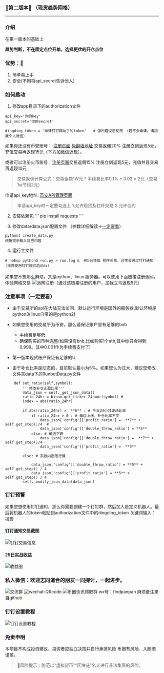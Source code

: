 
### 🎉第二版本🎉 （现货趋势网格）

---

### 介绍
在第一版本的基础上

**趋势判断，不在固定点位开单，选择更优的开仓点位**


### 优势：🎉
1. 简单易上手
2. 安全(不用将api_secret告诉他人)


### 如何启动

1. 修改app目录下的authorization文件

```
api_key='你的key'
api_secret='你的secret'

dingding_token = '申请钉钉群助手的token'   # 强烈建议您使用 （若不会申请，请加我个人微信）
```

如果你还没有币安账号： [注册页面](https://www.binancezh.io/zh-CN/register?ref=OW7U53AB)  [免翻墙地址](https://www.binancezh.cc/zh-CN/register?ref=OW7U53AB)
交易返佣20%  注册立刻返现5元，充值交易再返现15元（下方加微信返现）。

或者可以注册火币账号：[注册页面](https://www.huobi.ms/zh-cn/topic/double-reward/?invite_code=w2732223)交易返佣15% 注册立刻返现5元，充值并且交易再返现10元

>交易返佣计算公式：交易金额1W元 * 手续费比率0.1% * 0.02 = 2元（交易1w节约2元）

申请api_key地址: [币安API管理页面](https://www.binance.com/cn/usercenter/settings/api-management)
>申请api_key时一定要勾选上 
1.允许现货及杠杆交易 
2.允许合约 
2. 安装依赖包
'''
pip install requests
'''

3. 修改data/data.json配置文件  （参数详细解读->[一定要看](https://github.com/hengxuZ/binance-quantization/blob/master/dev-ReadMe.md)）
```
python3 create_data.py 
根据提示输入对应内容
```

4. 运行主文件
```
# nohup python3 run.py > run.log &  #后台挂载 程序买卖、异常会通过钉钉通知(推荐使用钉钉模式启动👍)
```

如果您不想那么麻烦，又是python、linux 服务器。可以使用下面链接注册派网。体验网格交易
![派网注册](https://www.pionex.cc/zh-CN/sign/ref/gP7byIO9)（通过该链接注册的用户，加我立马返现5元）

### 注意事项（一定要看）
- 由于交易所的api在大陆无法访问，默认运行环境是国外的服务器,默认环境是python3(linux自带的是python2)

- 如果您使用的交易所为币安，那么请保证账户里有足够的bnb
    - 手续费足够低
    - 确保购买的币种完整(如果没有bnb,比如购买1个eth,其中你只会得到0.999。其中0.001作为手续费支付了)


- 第一版本现货账户保证有足够的U
   
- 由于补仓比率是动态的，目前默认最小为5%。如果您认为过大，建议您修改文件夹data下的RunbetData.py文件
```加粗的数值均可调整，适合你风险系数的比率
    def set_ratio(self,symbol):
        '''修改补仓止盈比率'''
        data_json = self._get_json_data()
        ratio_24hr = binan.get_ticker_24hour(symbol) #
        index = abs(ratio_24hr)

        if abs(ratio_24hr) >  **6** : # 今日24小时波动比率
            if ratio_24hr > 0 : # 单边上涨，补仓比率不变
                data_json['config']['profit_ratio'] =  **7** + self.get_step()/4  #
                data_json['config']['double_throw_ratio'] = **5**
            else: # 单边下跌
                data_json['config']['double_throw_ratio'] =  **7** + self.get_step()/4
                data_json['config']['profit_ratio'] =  **5**

        else: # 系数内震荡行情

            data_json['config']['double_throw_ratio'] = **5** + self.get_step() / 4
            data_json['config']['profit_ratio'] = **5** + self.get_step() / 4
        self._modify_json_data(data_json)
```

### 钉钉预警

如果您想使用钉钉通知，那么你需要创建一个钉钉群，然后加入自定义机器人。最后将机器人的token粘贴到authorization文件中的dingding_token
关键词输入：报警

#### 钉钉通知交易截图

![钉钉交易信息](https://s3.ax1x.com/2021/02/01/yZSi1x.jpg)
#### 25日实战收益
![收益图](https://s3.ax1x.com/2021/02/01/yVzytA.jpg)


### 私人微信：欢迎志同道合的朋友一同探讨，一起进步。
![交流群](https://s3.ax1x.com/2021/01/08/snv3ss.jpg)
![wechat-QRcode](https://s3.ax1x.com/2020/11/14/DPSYss.jpg)
![币圈快讯爬取群](https://s3.ax1x.com/2021/02/01/yZSU4s.jpg)
wx号：findpanpan
麻烦备注来自github
### 钉钉设置教程
![钉钉设置教程](https://s3.ax1x.com/2021/01/08/suMVIK.png)


### 免责申明
本项目不构成投资建议，投资者应独立决策并自行承担风险
币圈有风险，入圈须谨慎。

> 🚫风险提示：防范以“虚拟货币”“区块链”名义进行非法集资的风险。
